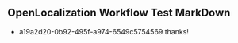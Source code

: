 ## OpenLocalization Workflow Test MarkDown
* a19a2d20-0b92-495f-a974-6549c5754569 
thanks!<!--HONumber=Mar16_HO1-->
